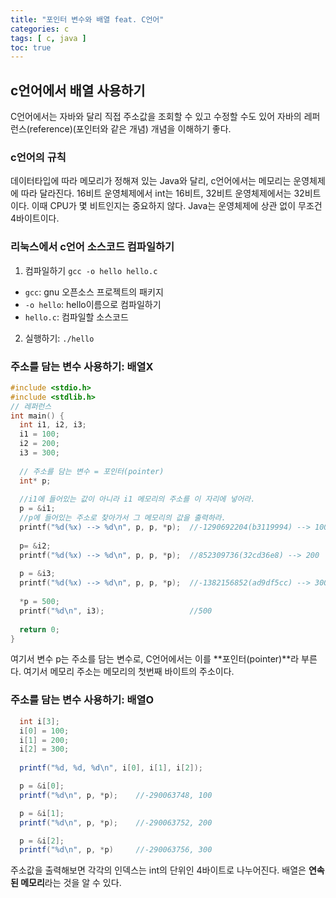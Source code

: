 ```yaml
---
title: "포인터 변수와 배열 feat. C언어"
categories: c
tags: [ c, java ]
toc: true
---
```


## c언어에서 배열 사용하기
C언어에서는 자바와 달리 직접 주소값을 조회할 수 있고 수정할 수도 있어 자바의 레퍼런스(reference)(포인터와 같은 개념) 개념을 이해하기 좋다. 

### c언어의 규칙 

데이터타입에 따라 메모리가 정해져 있는 Java와 달리, c언어에서는 메모리는 운영체제에 따라 달라진다. 16비트 운영체제에서 int는 16비트, 32비트 운영체제에서는 32비트이다. 이때 CPU가 몇 비트인지는 중요하지 않다. Java는 운영체제에 상관 없이 무조건 4바이트이다.

### 리눅스에서 c언어 소스코드 컴파일하기


1. 컴파일하기 `gcc -o hello hello.c `
  - `gcc`: gnu 오픈소스 프로젝트의 패키지
  - `-o hello`: hello이름으로 컴파일하기
  - `hello.c`: 컴파일할 소스코드

2. 실행하기: `./hello`

### 주소를 담는 변수 사용하기: 배열X

```c
#include <stdio.h>
#include <stdlib.h>
// 레퍼런스
int main() {
  int i1, i2, i3;
  i1 = 100;
  i2 = 200;
  i3 = 300;
  
  // 주소를 담는 변수 = 포인터(pointer)
  int* p;
  
  //i1에 들어있는 값이 아니라 i1 메모리의 주소를 이 자리에 넣어라.
  p = &i1;
  //p에 들어있는 주소로 찾아가서 그 메모리의 값을 출력하라.
  printf("%d(%x) --> %d\n", p, p, *p);	//-1290692204(b3119994) --> 100
  
  p= &i2;
  printf("%d(%x) --> %d\n", p, p, *p);	//852309736(32cd36e8) --> 200
  
  p = &i3;
  printf("%d(%x) --> %d\n", p, p, *p);	//-1382156852(ad9df5cc) --> 300
  
  *p = 500;
  printf("%d\n", i3);					//500
  
  return 0;
}
```

여기서 변수 p는 주소를 담는 변수로, C언어에서는 이를 **포인터(pointer)**라 부른다. 여기서 메모리 주소는 메모리의 첫번째 바이트의 주소이다. 



### 주소를 담는 변수 사용하기: 배열O

```java
  int i[3];
  i[0] = 100;
  i[1] = 200;
  i[2] = 300;
  
  printf("%d, %d, %d\n", i[0], i[1], i[2]);

  p = &i[0];
  printf("%d\n", p, *p);	//-290063748, 100

  p = &i[1];
  printf("%d\n", p, *p);	//-290063752, 200

  p = &i[2];
  printf("%d\n", p, *p)		//-290063756, 300
```

주소값을 출력해보면 각각의 인덱스는 int의 단위인 4바이트로 나누어진다. 배열은 **연속된 메모리**라는 것을 알 수 있다. 